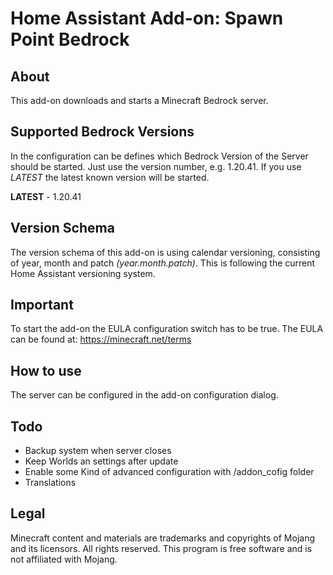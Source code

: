 # Home Assistant Add-on: Spawn Point Bedrock

## About

This add-on downloads and starts a Minecraft Bedrock server.

## Supported Bedrock Versions

In the configuration can be defines which Bedrock Version of the Server should be started.
Just use the version number, e.g. 1.20.41. If you use _LATEST_ the latest known version will be started.

**LATEST** - 1.20.41

## Version Schema

The version schema of this add-on is using calendar versioning, consisting of year, month and patch _(year.month.patch)_. This is following the current Home Assistant versioning system.

## Important

To start the add-on the EULA configuration switch has to be true. The EULA can be found at: https://minecraft.net/terms

## How to use

The server can be configured in the add-on configuration dialog.

## Todo

- Backup system when server closes
- Keep Worlds an settings after update
- Enable some Kind of advanced configuration with /addon_cofig folder
- Translations

## Legal

Minecraft content and materials are trademarks and copyrights of Mojang and its licensors. All rights reserved. This program is free software and is not affiliated with Mojang.
